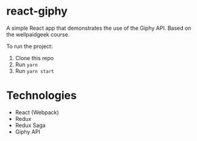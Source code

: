 # react-giphy
A simple React app that demonstrates the use of the Giphy API. Based on the wellpaidgeek course.

To run the project:

1. Clone this repo
2. Run `yarn`
3. Run `yarn start`

# Technologies
- React (Webpack)
- Redux
- Redux Saga
- Giphy API
